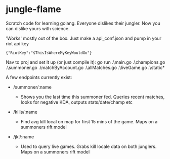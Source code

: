 # jungle-flame

Scratch code for learning golang. Everyone dislikes their jungler. Now you can dislike yours with science.


'Works' mostly out of the box. Just make a api_conf.json and pump in your riot api key
```
{"RiotKey":"$ThisIsWhereMyKeyWouldGo"}
```
Nav to proj and set it up (or just compile it):
go run .\main.go .\champions.go .\summoner.go .\matchByAccount.go .\allMatches.go .\liveGame.go  .\static\*

A few endpoints currently exist:
+ /summoner/:name
  + Shows you the last time this summoner fed. Queries recent matches, looks for negative KDA, outputs stats/date/champ etc

+ /kills/:name
  + Find avg kill local on map for first 15 mins of the game. Maps on a summoners rift model 
    
+ /jkl/:name
  + Used to query live games. Grabs kill locale data on both junglers. Maps on a summoners rift model

  
